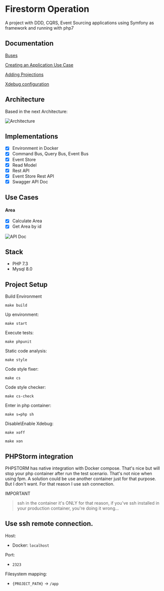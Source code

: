 # Firestorm Operation

A project with DDD, CQRS, Event Sourcing applications using Symfony as framework and running with php7

## Documentation

[Buses](https://github.com/dberniell/firestorm-opration/tree/master/doc/GetStarted/Buses.md)

[Creating an Application Use Case](https://github.com/dberniell/firestorm-opration/tree/master/doc/GetStarted/UseCases.md)

[Adding Projections](https://github.com/dberniell/firestorm-opration/tree/master/doc/GetStarted/Projections.md)

[Xdebug configuration](https://github.com/dberniell/firestorm-opration/blob/master/doc/GetStarted/Xdebug.md)

## Architecture

Based in the next Architecture:

![Architecture](https://i.imgur.com/SzHgMft.png)

## Implementations

- [x] Environment in Docker
- [x] Command Bus, Query Bus, Event Bus
- [x] Event Store
- [x] Read Model
- [x] Rest API
- [x] Event Store Rest API 
- [x] Swagger API Doc

## Use Cases

#### Area
- [x] Calculate Area
- [x] Get Area by id

![API Doc](https://github.com/dberniell/firestorm-operation/blob/master/doc/swagger.PNG)

## Stack

- PHP 7.3
- Mysql 8.0

## Project Setup
Build Environment

`make build`

Up environment:

`make start`

Execute tests:

`make phpunit`

Static code analysis:

`make style`

Code style fixer:

`make cs`

Code style checker:

`make cs-check`

Enter in php container:

`make s=php sh`

Disable\Enable Xdebug:

`make xoff`

`make xon`

## PHPStorm integration

PHPSTORM has native integration with Docker compose. That's nice but will stop your php container after run the test scenario. That's not nice when using fpm. A solution could be use another container just for that purpose. But I don't want. For that reason I use ssh connection.

IMPORTANT

> ssh in the container it's ONLY for that reason, if you've ssh installed in your production container, you're doing it wrong... 

Use ssh remote connection.
---

Host: 
- Docker: `localhost`

Port: 
 - `2323`

Filesystem mapping:
 - `{PROJECT_PATH}` -> `/app`
